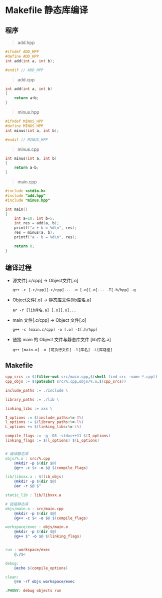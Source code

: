 # Makefile 静态库编译

## 程序
>add.hpp
```c++
#ifndef ADD_HPP
#define ADD_HPP
int add(int a, int b);

#endif // ADD_HPP
```
>add.cpp
```c++
int add(int a, int b)
{
    return a+b;
}
```
>minus.hpp
```c++
#ifndef MINUS_HPP
#define MINUS_HPP
int minus(int a, int b);

#endif // MINUS_HPP
```
>minus.cpp
```c++
int minus(int a, int b)
{
    return a-b;
}
```
>main.cpp
```c++
#include <stdio.h>
#include "add.hpp"
#include "minus.hpp"

int main()
{
    int a=10; int b=5;
    int res = add(a, b);
    printf("a + b = %d\n", res);
    res = minus(a, b);
    printf("a - b = %d\n", res);

    return 0;
}
```


## 编译过程  
- 源文件[.c/cpp] -> Object文件[.o]
    ```
    g++ -c [.c/cpp][.c/cpp]... -o [.o][.o]... -I[.h/hpp] -g
    ```
- Object文件[.o] -> 静态库文件[lib库名.a]
    ```
    ar -r [lib库名.a] [.o][.o]...
    ```
- main 文件[.c/cpp] -> Object 文件[.o]
    ```
    g++ -c [main.c/cpp] -o [.o] -I[.h/hpp] 
    ```
- 链接 main 的 Object 文件与静态库文件 [lib库名.a]
    ```
    g++ [main.o] -o [可执行文件] -l[库名] -L[库路径]
    ```
## Makefile

```makefile
cpp_srcs := $(filter-out src/main.cpp,$(shell find src -name *.cpp))
cpp_objs := $(patsubst src/%.cpp,objs/%.o,$(cpp_srcs))

include_paths := ./include \

library_paths := ./lib \

linking_libs := xxx \

I_options := $(include_paths:%=-I%)
l_options := $(library_paths:%=-l%)
L_options += $(linking_libs:%=-L%)

compile_flags := -g -O3 -std=c++11 $(I_options)
linking_flags := $(l_options) $(L_options)


# 编译静态库
objs/%.o : src/%.cpp
	@mkdir -p $(dir $@)
	@g++ -c $< -o $@ $(compile_flags)

lib/libxxx.a : $(lib_objs)
	@mkdir -p $(dir $@)
	@ar -r $@ $^

static_lib : lib/libxxx.a

# 链接静态库
objs/main.o : src/main.cpp
	@mkdir -p $(dir $@)
	@g++ -c $< -o $@ $(compile_flags)

workspace/exec : objs/main.o
	@mkdir -p $(dir $@)
	@g++ $^ -o $@ $(linking_flags)


run : workspace/exec
	@./$<

debug:
	@echo $(compile_options)

clean:
	@rm -rf objs workspace/exec

.PHONY: debug objects run
```